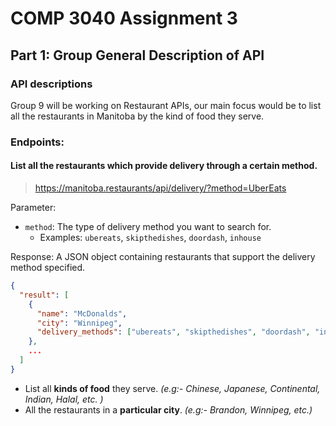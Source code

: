 # COMP 3040 Assignment 3 
## Part 1: Group General Description of API

### API descriptions
Group 9 will be working on Restaurant APIs, our main focus would be to list all the restaurants in Manitoba by the kind of food they serve. 

### Endpoints:
#### List all the restaurants which provide delivery through a certain method.
> https://manitoba.restaurants/api/delivery/?method=UberEats

Parameter:
- `method`: The type of delivery method you want to search for.
  - Examples: `ubereats`, `skipthedishes`, `doordash`, `inhouse`

Response: A JSON object containing restaurants that support the delivery method specified.
```json
{
  "result": [
    {
      "name": "McDonalds",
      "city": "Winnipeg",
      "delivery_methods": ["ubereats", "skipthedishes", "doordash", "inhouse"]
    },
    ...
  ]
}
```

- List all **kinds of food** they serve. *(e.g:- Chinese, Japanese, Continental, Indian, Halal, etc. )*
- All the restaurants in a **particular city**. *(e.g:- Brandon, Winnipeg, etc.)*
